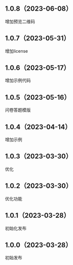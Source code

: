 ## 1.0.8（2023-06-08）
增加预览二维码
## 1.0.7（2023-05-31）
增加license
## 1.0.6（2023-05-17）
增加示例代码
## 1.0.5（2023-05-16）
问卷答题模版
## 1.0.4（2023-04-14）
增加示例
## 1.0.3（2023-03-30）
优化
## 1.0.2（2023-03-30）
优化功能
## 1.0.1（2023-03-28）
初始化发布
## 1.0.0（2023-03-28）
初始发布
